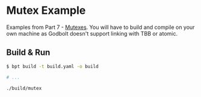 # Mutex Example

Examples from Part 7 - [Mutexes](/content/part7/tasks/mutexes.md). You will have to build and compile on your own machine as Godbolt doesn't support linking with TBB or atomic.

## Build & Run

```sh
$ bpt build -t build.yaml -o build

# ...

./build/mutex
```
